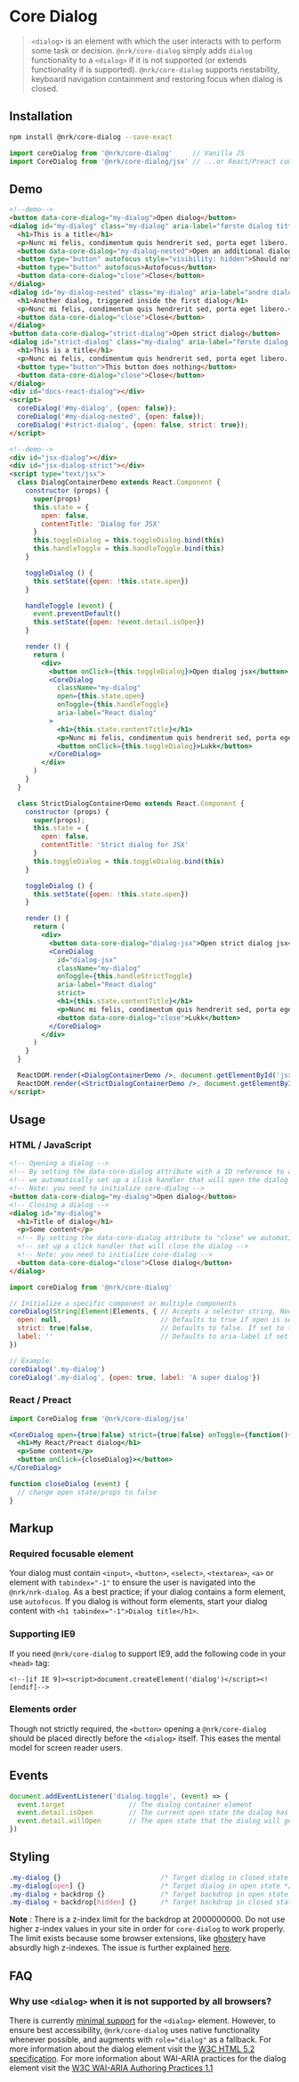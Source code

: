 # Core Dialog

> `<dialog>` is an element with which the user interacts with to perform some task or decision. `@nrk/core-dialog` simply adds `dialog` functionality to a `<dialog>` if it is not supported (or extends functionality if is supported). `@nrk/core-dialog` supports nestability, keyboard navigation containment and restoring focus when dialog is closed.



## Installation

```bash
npm install @nrk/core-dialog --save-exact
```
```js
import coreDialog from '@nrk/core-dialog'     // Vanilla JS
import CoreDialog from '@nrk/core-dialog/jsx' // ...or React/Preact compatible JSX
```



<!--demo
<script src="core-dialog/core-dialog.min.js"></script>
<script src="core-dialog/core-dialog.jsx.js"></script>
<style>
  .my-dialog h1 { margin-top: 0 }
  .my-dialog {
    position: absolute;
    margin: auto;
    top: 5%;
    left: 0;
    right: 0;
    border: 0;
    padding: 2em;
    width: 100%;
    max-width: 300px;
    background: #fff;
    transition: .2s;
  }

  .my-dialog + backdrop {
    position: fixed;
    background: rgba(0,0,0,.3);
    top: 0;
    left: 0;
    right: 0;
    bottom: 0;
    transition: .2s;
  }
  .my-dialog:not([open]),
  .my-dialog + backdrop[hidden] {
    pointer-events: none;
    visibility: hidden;
    display: block;
    opacity: 0;
  }
</style>
demo-->

## Demo

```html
<!--demo-->
<button data-core-dialog="my-dialog">Open dialog</button>
<dialog id="my-dialog" class="my-dialog" aria-label="første dialog tittel">
  <h1>This is a title</h1>
  <p>Nunc mi felis, condimentum quis hendrerit sed, porta eget libero. Aenean scelerisque ex eu nisi varius hendrerit. Suspendisse elementum quis massa at vehicula. Nulla lacinia mi pulvinar, venenatis nisi ut, commodo quam. Praesent egestas mi sit amet quam porttitor, mollis mattis mi rhoncus.</p>
  <button data-core-dialog="my-dialog-nested">Open an additional dialog</button>
  <button type="button" autofocus style="visibility: hidden">Should not be focusable</button>
  <button type="button" autofocus>Autofocus</button>
  <button data-core-dialog="close">Close</button>
</dialog>
<dialog id="my-dialog-nested" class="my-dialog" aria-label="andre dialog tittel">
  <h1>Another dialog, triggered inside the first dialog</h1>
  <p>Nunc mi felis, condimentum quis hendrerit sed, porta eget libero.</p>
  <button data-core-dialog="close">Close</button>
</dialog>
<button data-core-dialog="strict-dialog">Open strict dialog</button>
<dialog id="strict-dialog" class="my-dialog" aria-label="første dialog tittel">
  <h1>This is a title</h1>
  <p>Nunc mi felis, condimentum quis hendrerit sed, porta eget libero. Aenean scelerisque ex eu nisi varius hendrerit. Suspendisse elementum quis massa at vehicula. Nulla lacinia mi pulvinar, venenatis nisi ut, commodo quam. Praesent egestas mi sit amet quam porttitor, mollis mattis mi rhoncus.</p>
  <button type="button">This button does nothing</button>
  <button data-core-dialog="close">Close</button>
</dialog>
<div id="docs-react-dialog"></div>
<script>
  coreDialog('#my-dialog', {open: false});
  coreDialog('#my-dialog-nested', {open: false});
  coreDialog('#strict-dialog', {open: false, strict: true});
</script>
```

```html
<!--demo-->
<div id="jsx-dialog"></div>
<div id="jsx-dialog-strict"></div>
<script type="text/jsx">
  class DialogContainerDemo extends React.Component {
    constructor (props) {
      super(props)
      this.state = {
        open: false,
        contentTitle: 'Dialog for JSX'
      }
      this.toggleDialog = this.toggleDialog.bind(this)
      this.handleToggle = this.handleToggle.bind(this)
    }

    toggleDialog () {
      this.setState({open: !this.state.open})
    }

    handleToggle (event) {
      event.preventDefault()
      this.setState({open: !event.detail.isOpen})
    }

    render () {
      return (
        <div>
          <button onClick={this.toggleDialog}>Open dialog jsx</button>
          <CoreDialog
            className="my-dialog"
            open={this.state.open}
            onToggle={this.handleToggle}
            aria-label="React dialog"
          >
            <h1>{this.state.contentTitle}</h1>
            <p>Nunc mi felis, condimentum quis hendrerit sed, porta eget libero. Aenean scelerisque ex eu nisi varius hendrerit. Suspendisse elementum quis massa at vehicula. Nulla lacinia mi pulvinar, venenatis nisi ut, commodo quam. Praesent egestas mi sit amet quam porttitor, mollis mattis mi rhoncus.</p>
            <button onClick={this.toggleDialog}>Lukk</button>
          </CoreDialog>
        </div>
      )
    }
  }

  class StrictDialogContainerDemo extends React.Component {
    constructor (props) {
      super(props);
      this.state = {
        open: false,
        contentTitle: 'Strict dialog for JSX'
      }
      this.toggleDialog = this.toggleDialog.bind(this)
    }

    toggleDialog () {
      this.setState({open: !this.state.open})
    }

    render () {
      return (
        <div>
          <button data-core-dialog="dialog-jsx">Open strict dialog jsx</button>
          <CoreDialog
            id="dialog-jsx"
            className="my-dialog"
            onToggle={this.handleStrictToggle}
            aria-label="React dialog"
            strict>
            <h1>{this.state.contentTitle}</h1>
            <p>Nunc mi felis, condimentum quis hendrerit sed, porta eget libero. Aenean scelerisque ex eu nisi varius hendrerit. Suspendisse elementum quis massa at vehicula. Nulla lacinia mi pulvinar, venenatis nisi ut, commodo quam. Praesent egestas mi sit amet quam porttitor, mollis mattis mi rhoncus.</p>
            <button data-core-dialog="close">Lukk</button>
          </CoreDialog>
        </div>
      )
    }
  }

  ReactDOM.render(<DialogContainerDemo />, document.getElementById('jsx-dialog'))
  ReactDOM.render(<StrictDialogContainerDemo />, document.getElementById('jsx-dialog-strict'))
</script>
```



## Usage

### HTML / JavaScript

```html
<!-- Opening a dialog -->
<!-- By setting the data-core-dialog attribute with a ID reference to an element -->
<!-- we automatically set up a click handler that will open the dialog -->
<!-- Note: you need to initialize core-dialog -->
<button data-core-dialog="my-dialog">Open dialog</button>
<!-- Closing a dialog -->
<dialog id="my-dialog">
  <h1>Title of dialog</h1>
  <p>Some content</p>
  <!-- By setting the data-core-dialog attribute to "close" we automatically -->
  <!-- set up a click handler that will close the dialog -->
  <!-- Note: you need to initialize core-dialog -->
  <button data-core-dialog="close">Close dialog</button>
</dialog>
```
```js
import coreDialog from '@nrk/core-dialog'

// Initialize a specific component or multiple components
coreDialog(String|Element|Elements, { // Accepts a selector string, NodeList, Element or array of Elements
  open: null,                         // Defaults to true if open is set, otherwise false. Use true|false to force open state
  strict: true|false,                 // Defaults to false. If set to true the dialog will not close on ESC-key nor on click on backdrop
  label: ''                           // Defaults to aria-label if set or an empty string. Should be implemented in order for the dialog to have a label readable by screen readers
})

// Example:
coreDialog('.my-dialog')
coreDialog('.my-dialog', {open: true, label: 'A super dialog'})
```

### React / Preact

```jsx
import CoreDialog from '@nrk/core-dialog/jsx'

<CoreDialog open={true|false} strict={true|false} onToggle={function(){}} aria-label="Title of dialog">
  <h1>My React/Preact dialog</h1>
  <p>Some content</p>
  <button onClick={closeDialog}></button>
</CoreDialog>

function closeDialog (event) {
  // change open state/props to false
}
```



## Markup

### Required focusable element

Your dialog must contain `<input>`, `<button>`, `<select>`, `<textarea>`, `<a>`
or element with `tabindex="-1"` to ensure the user is navigated into the `@nrk/nrk-dialog`.
As a best practice; if your dialog contains a form element, use `autofocus`.
If you dialog is without form elements, start your dialog
content with `<h1 tabindex="-1">Dialog title</h1>`.


### Supporting IE9
If you need `@nrk/core-dialog` to support IE9, add the following code in your `<head>` tag:
```
<!--[if IE 9]><script>document.createElement('dialog')</script><![endif]-->
```

### Elements order

Though not strictly required, the `<button>` opening a `@nrk/core-dialog` should be placed directly before the `<dialog>` itself. This eases the mental model for screen reader users.



## Events

```js
document.addEventListener('dialog.toggle', (event) => {
  event.target                // The dialog container element
  event.detail.isOpen         // The current open state the dialog has
  event.detail.willOpen       // The open state that the dialog will get (unless event.preventDefault() is called)
})
```



## Styling

```css
.my-dialog {}                         /* Target dialog in closed state */
.my-dialog[open] {}                   /* Target dialog in open state */
.my-dialog + backdrop {}              /* Target backdrop in open state */
.my-dialog + backdrop[hidden] {}      /* Target backdrop in closed state */
```

**Note** : There is a z-index limit for the backdrop at 2000000000. Do not use higher z-index values in your site in order for `core-dialog` to work properly. The limit exists because some browser extensions, like [ghostery](https://chrome.google.com/webstore/detail/ghostery-%E2%80%93-privacy-ad-blo/mlomiejdfkolichcflejclcbmpeaniij?hl=en) have absurdly high z-indexes. The issue is further explained [here](https://techjunkie.com/maximum-z-index-value).



## FAQ
### Why use `<dialog>` when it is not supported by all browsers?
There is currently [minimal support](https://caniuse.com/#feat=dialog) for the `<dialog>` element. However, to ensure best accessibility, `@nrk/core-dialog` uses native functionality whenever possible, and augments with `role="dialog"` as a fallback. For more information about the dialog element visit the [W3C HTML 5.2 specification](https://www.w3.org/TR/html52/interactive-elements.html#the-dialog-element). For more information about WAI-ARIA practices for the dialog element visit the [W3C WAI-ARIA Authoring Practices 1.1](https://www.w3.org/TR/wai-aria-practices-1.1/#dialog_modal)
